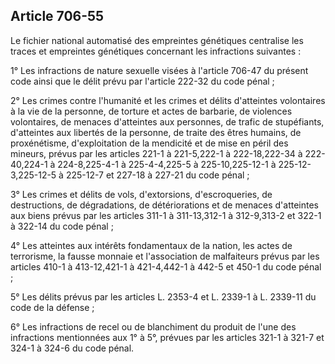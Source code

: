 Article 706-55
----
Le fichier national automatisé des empreintes génétiques centralise les traces
et empreintes génétiques concernant les infractions suivantes :

1° Les infractions de nature sexuelle visées à l'article 706-47 du présent code
ainsi que le délit prévu par l'article 222-32 du code pénal ;

2° Les crimes contre l'humanité et les crimes et délits d'atteintes volontaires
à la vie de la personne, de torture et actes de barbarie, de violences
volontaires, de menaces d'atteintes aux personnes, de trafic de stupéfiants,
d'atteintes aux libertés de la personne, de traite des êtres humains, de
proxénétisme, d'exploitation de la mendicité et de mise en péril des mineurs,
prévus par les articles 221-1 à 221-5,222-1 à 222-18,222-34 à 222-40,224-1 à
224-8,225-4-1 à 225-4-4,225-5 à 225-10,225-12-1 à 225-12-3,225-12-5 à 225-12-7
et 227-18 à 227-21 du code pénal ;

3° Les crimes et délits de vols, d'extorsions, d'escroqueries, de destructions,
de dégradations, de détériorations et de menaces d'atteintes aux biens prévus
par les articles 311-1 à 311-13,312-1 à 312-9,313-2 et 322-1 à 322-14 du code
pénal ;

4° Les atteintes aux intérêts fondamentaux de la nation, les actes de
terrorisme, la fausse monnaie et l'association de malfaiteurs prévus par les
articles 410-1 à 413-12,421-1 à 421-4,442-1 à 442-5 et 450-1 du code pénal ;

5° Les délits prévus par les articles L. 2353-4 et L. 2339-1 à L. 2339-11 du
code de la défense ;

6° Les infractions de recel ou de blanchiment du produit de l'une des
infractions mentionnées aux 1° à 5°, prévues par les articles 321-1 à 321-7 et
324-1 à 324-6 du code pénal.
